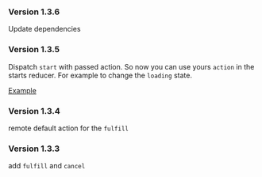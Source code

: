 ### Version 1.3.6
Update dependencies

### Version 1.3.5
Dispatch `start` with passed action. So now you can use yours `action` in the starts reducer.
For example to change the `loading` state.

[Example](https://github.com/shapkarin/shapkarin.me/blob/59fffc2ded9bd5d3f0b4242fa03e00c8ff2ecc84/src/Pages/Projects/reducers.js#L55)

### Version 1.3.4
remote default action for the `fulfill`

### Version 1.3.3
add `fulfill` and `cancel`

